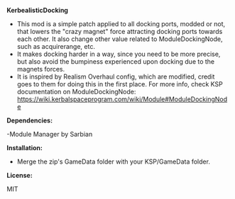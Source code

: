 **KerbealisticDocking**

- This mod is a simple patch applied to all docking ports, modded or not, that lowers the "crazy magnet" force attracting docking ports towards each other.
It also change other value related to ModuleDockingNode, such as acquirerange, etc.
- It makes docking harder in a way, since you need to be more precise, but also avoid the bumpiness experienced upon docking due to the magnets forces.
- It is inspired by Realism Overhaul config, which are modified, credit goes to them for doing this in the first place.
For more info, check KSP documentation on ModuleDockingNode: https://wiki.kerbalspaceprogram.com/wiki/Module#ModuleDockingNode
 

**Dependencies:**

-Module Manager by Sarbian


**Installation:**

- Merge the zip's GameData folder with your KSP/GameData folder.


**License:**

MIT
